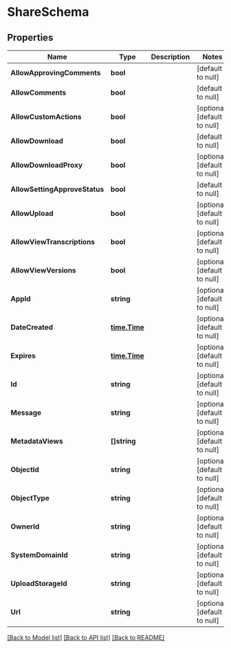 # ShareSchema

## Properties
Name | Type | Description | Notes
------------ | ------------- | ------------- | -------------
**AllowApprovingComments** | **bool** |  | [default to null]
**AllowComments** | **bool** |  | [default to null]
**AllowCustomActions** | **bool** |  | [optional] [default to null]
**AllowDownload** | **bool** |  | [default to null]
**AllowDownloadProxy** | **bool** |  | [optional] [default to null]
**AllowSettingApproveStatus** | **bool** |  | [default to null]
**AllowUpload** | **bool** |  | [optional] [default to null]
**AllowViewTranscriptions** | **bool** |  | [optional] [default to null]
**AllowViewVersions** | **bool** |  | [optional] [default to null]
**AppId** | **string** |  | [optional] [default to null]
**DateCreated** | [**time.Time**](time.Time.md) |  | [optional] [default to null]
**Expires** | [**time.Time**](time.Time.md) |  | [optional] [default to null]
**Id** | **string** |  | [optional] [default to null]
**Message** | **string** |  | [optional] [default to null]
**MetadataViews** | **[]string** |  | [optional] [default to null]
**ObjectId** | **string** |  | [optional] [default to null]
**ObjectType** | **string** |  | [optional] [default to null]
**OwnerId** | **string** |  | [optional] [default to null]
**SystemDomainId** | **string** |  | [optional] [default to null]
**UploadStorageId** | **string** |  | [optional] [default to null]
**Url** | **string** |  | [optional] [default to null]

[[Back to Model list]](../README.md#documentation-for-models) [[Back to API list]](../README.md#documentation-for-api-endpoints) [[Back to README]](../README.md)


